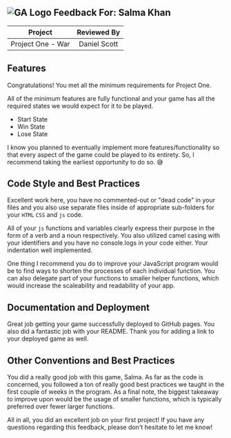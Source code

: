 ##  ![GA Logo](https://avatars2.githubusercontent.com/u/42252722?s=50&v=4) Feedback For: Salma Khan

| Project | Reviewed By |
|:--------:|:----------:|
| Project One - War | Daniel Scott|

## Features 

Congratulations! You met all the minimum requirements for Project One. 

All of the minimum features are fully functional and your game has all the required states we would expect for it to be played.

- Start State
- Win State
- Lose State

I know you planned to eventually implement more features/functionality so that every aspect of the game could be played to its entirety. So, I recommend taking the earliest opportunity to do so. 😅  


## Code Style and Best Practices

Excellent work here, you have no commented-out or "dead code" in your files and you also use separate files inside of appropriate sub-folders for your `HTML` `CSS` and `js` code.

All of your `js` functions and variables clearly express their purpose in the form of a verb and a noun respectively. You also utilized camel casing with your identifiers and you have no console.logs in your code either. Your indentation well implemented. 


One thing I recommend you do to improve your JavaScript program would be to find ways to shorten the processes of each individual function. You can also delegate part of your functions to smaller helper functions, which would increase the scaleability and readability of your app.

## Documentation and Deployment

Great job getting your game successfully deployed to GitHub pages. You also did a fantastic job with your README. Thank you for adding a link to your deployed game as well.


## Other Conventions and Best Practices

You did a really good job with this game, Salma. As far as the code is concerned, you followed a ton of really good best practices we taught in the first couple of weeks in the program. As a final note, the biggest takeaway to improve upon would be the usage of smaller functions, which is typically preferred over fewer larger functions. 

All in all, you did an excellent job on your first project! If you have any questions regarding this feedback, please don't hesitate to let me know!
